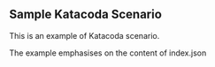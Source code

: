 ## Sample Katacoda Scenario

This is an example of Katacoda scenario.

The example emphasises on the content of index.json
